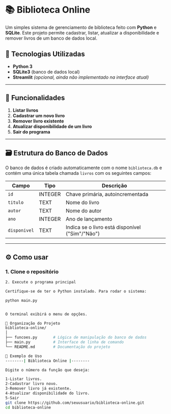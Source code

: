 # 📚 Biblioteca Online

Um simples sistema de gerenciamento de biblioteca feito com **Python** e **SQLite**. Este projeto permite cadastrar, listar, atualizar a disponibilidade e remover livros de um banco de dados local.

## 🧠 Tecnologias Utilizadas

- **Python 3**
- **SQLite3** (banco de dados local)
- **Streamlit** *(opcional, ainda não implementado na interface atual)*

---

## 🚀 Funcionalidades

1. **Listar livros**
2. **Cadastrar um novo livro**
3. **Remover livro existente**
4. **Atualizar disponibilidade de um livro**
5. **Sair do programa**

---

## 🗃️ Estrutura do Banco de Dados

O banco de dados é criado automaticamente com o nome `biblioteca.db` e contém uma única tabela chamada `livros` com os seguintes campos:

| Campo       | Tipo     | Descrição                        |
|-------------|----------|----------------------------------|
| `id`        | INTEGER  | Chave primária, autoincrementada |
| `titulo`    | TEXT     | Nome do livro                    |
| `autor`     | TEXT     | Nome do autor                    |
| `ano`       | INTEGER  | Ano de lançamento                |
| `disponivel`| TEXT     | Indica se o livro está disponível ("Sim"/"Não") |

---

## ⚙️ Como usar

### 1. Clone o repositório

```bash
2. Execute o programa principal

Certifique-se de ter o Python instalado. Para rodar o sistema:

python main.py


O terminal exibirá o menu de opções.

📂 Organização do Projeto
biblioteca-online/
│
├── funcoes.py       # Lógica de manipulação do banco de dados
├── main.py          # Interface de linha de comando
└── README.md        # Documentação do projeto

📌 Exemplo de Uso
--------| Biblioteca Online |--------

Digite o número da função que deseja:

1-Listar livros.
2-Cadastrar livro novo.
3-Remover livro já existente.
4-Atualizar disponibilidade do livro.
5-Sair
git clone https://github.com/seuusuario/biblioteca-online.git
cd biblioteca-online
